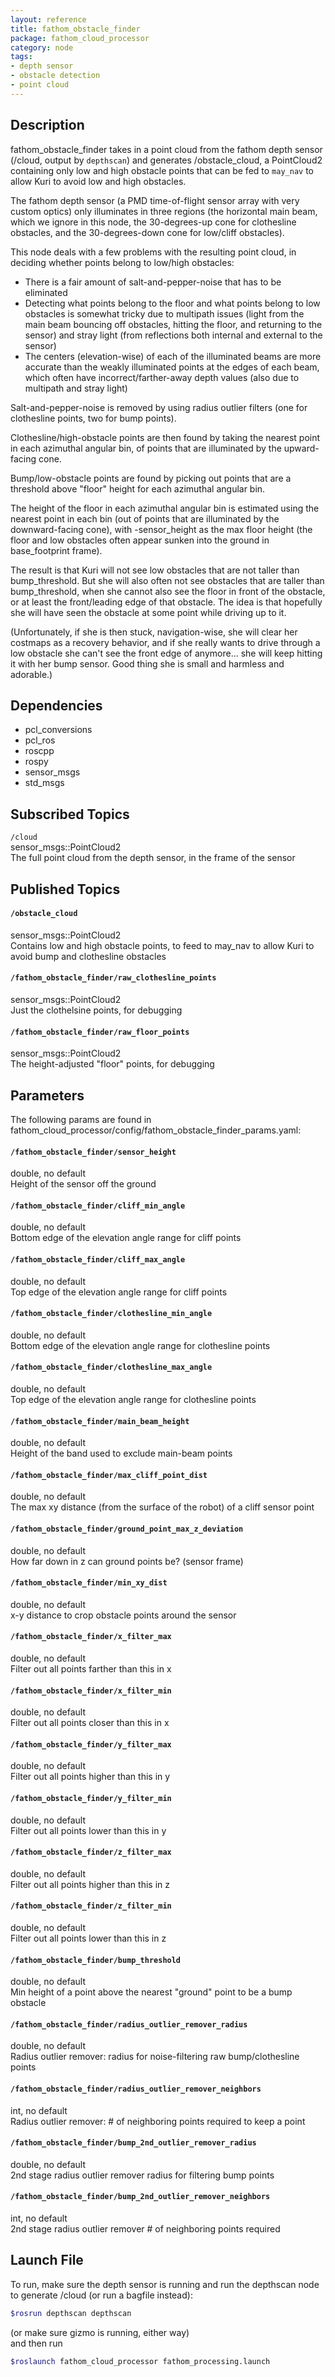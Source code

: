 ```yaml
---
layout: reference
title: fathom_obstacle_finder
package: fathom_cloud_processor
category: node
tags: 
- depth sensor
- obstacle detection
- point cloud
---
```


## Description
fathom_obstacle_finder takes in a point cloud from the fathom depth sensor 
(/cloud, output by ``depthscan``) and generates /obstacle_cloud, a PointCloud2 
containing only low and high obstacle points that can be fed to ``may_nav`` to 
allow Kuri to avoid low and high obstacles.  

The fathom depth sensor (a PMD time-of-flight sensor array with very custom 
optics) only illuminates in three regions (the horizontal main beam, which we 
ignore in this node, the 30-degrees-up cone for clothesline obstacles, and the 
30-degrees-down cone for low/cliff obstacles).  

This node deals with a few problems with the resulting point cloud, in 
deciding whether points belong to low/high obstacles:
* There is a fair amount of salt-and-pepper-noise that has to be eliminated
* Detecting what points belong to the floor and what points belong to low 
obstacles is somewhat tricky due to multipath issues (light from the main 
beam bouncing off obstacles, hitting the floor, and returning to the sensor) 
and stray light (from reflections both internal and external to the sensor)
* The centers (elevation-wise) of each of the illuminated beams are more 
accurate than the weakly illuminated points at the edges of each beam, which 
often have incorrect/farther-away depth values (also due to multipath and 
stray light)  

Salt-and-pepper-noise is removed by using radius outlier filters (one for 
clothesline points, two for bump points).  

Clothesline/high-obstacle points are then found by taking the nearest point 
in each azimuthal angular bin, of points that are illuminated by the 
upward-facing cone.  

Bump/low-obstacle points are found by picking out points that are a threshold 
above "floor" height for each azimuthal angular bin.  

The height of the floor in each azimuthal angular bin is estimated using the 
nearest point in each bin (out of points that are illuminated by the 
downward-facing cone), with -sensor_height as the max floor height
(the floor and low obstacles often appear sunken into the ground in 
base_footprint frame).  

The result is that Kuri will not see low obstacles that are not taller than 
bump_threshold.  But she will also often not see obstacles that are taller 
than bump_threshold, when she cannot also see the floor in front of the 
obstacle, or at least the front/leading edge of that obstacle.  The idea is 
that hopefully she will have seen the obstacle at some point while driving 
up to it.  

(Unfortunately, if she is then stuck, navigation-wise, she will clear her 
costmaps as a recovery behavior, and if she really wants to drive through a 
low obstacle she can't see the front edge of anymore... she will keep hitting 
it with her bump sensor. Good thing she is small and harmless and adorable.)  

## Dependencies
* pcl_conversions
* pcl_ros
* roscpp
* rospy
* sensor_msgs
* std_msgs  

## Subscribed Topics
``/cloud``  
sensor_msgs::PointCloud2  
The full point cloud from the depth sensor, in the frame of the sensor  

## Published Topics
#### `/obstacle_cloud`  
sensor_msgs::PointCloud2  
Contains low and high obstacle points, to feed to may_nav to allow Kuri 
to avoid bump and clothesline obstacles
#### `/fathom_obstacle_finder/raw_clothesline_points`  
sensor_msgs::PointCloud2  
Just the clothelsine points, for debugging
#### `/fathom_obstacle_finder/raw_floor_points`  
sensor_msgs::PointCloud2  
The height-adjusted "floor" points, for debugging  

## Parameters
The following params are found in 
fathom_cloud_processor/config/fathom_obstacle_finder_params.yaml:  

#### `/fathom_obstacle_finder/sensor_height`  
double, no default  
Height of the sensor off the ground  

#### `/fathom_obstacle_finder/cliff_min_angle`  
double, no default  
Bottom edge of the elevation angle range for cliff points  

#### `/fathom_obstacle_finder/cliff_max_angle`  
double, no default  
Top edge of the elevation angle range for cliff points  

#### `/fathom_obstacle_finder/clothesline_min_angle`  
double, no default  
Bottom edge of the elevation angle range for clothesline points  

#### `/fathom_obstacle_finder/clothesline_max_angle`  
double, no default  
Top edge of the elevation angle range for clothesline points  

#### `/fathom_obstacle_finder/main_beam_height`  
double, no default  
Height of the band used to exclude main-beam points  

#### `/fathom_obstacle_finder/max_cliff_point_dist`  
double, no default  
The max xy distance (from the surface of the robot) of a cliff sensor 
point  

#### `/fathom_obstacle_finder/ground_point_max_z_deviation`  
double, no default  
How far down in z can ground points be? (sensor frame)  

#### `/fathom_obstacle_finder/min_xy_dist`  
double, no default  
x-y distance to crop obstacle points around the sensor  

#### `/fathom_obstacle_finder/x_filter_max`  
double, no default  
Filter out all points farther than this in x  

#### `/fathom_obstacle_finder/x_filter_min`  
double, no default  
Filter out all points closer than this in x  

#### `/fathom_obstacle_finder/y_filter_max`  
double, no default  
Filter out all points higher than this in y  

#### `/fathom_obstacle_finder/y_filter_min`  
double, no default  
Filter out all points lower than this in y  

#### `/fathom_obstacle_finder/z_filter_max`  
double, no default  
Filter out all points higher than this in z  

#### `/fathom_obstacle_finder/z_filter_min`  
double, no default  
Filter out all points lower than this in z  

#### `/fathom_obstacle_finder/bump_threshold`  
double, no default  
Min height of a point above the nearest "ground" point to be a 
bump obstacle  

#### `/fathom_obstacle_finder/radius_outlier_remover_radius`  
double, no default  
Radius outlier remover: radius for noise-filtering raw bump/clothesline 
points  

#### `/fathom_obstacle_finder/radius_outlier_remover_neighbors`  
int, no default  
Radius outlier remover: # of neighboring points required to keep a point  

#### `/fathom_obstacle_finder/bump_2nd_outlier_remover_radius`  
double, no default  
2nd stage radius outlier remover radius for filtering bump points  

#### `/fathom_obstacle_finder/bump_2nd_outlier_remover_neighbors`  
int, no default  
2nd stage radius outlier remover # of neighboring points required  

## Launch File
To run, make sure the depth sensor is running and run the depthscan node to 
generate /cloud (or run a bagfile instead):  

```bash
$rosrun depthscan depthscan
```  

(or make sure gizmo is running, either way)  
and then run  

```bash
$roslaunch fathom_cloud_processor fathom_processing.launch
```  

